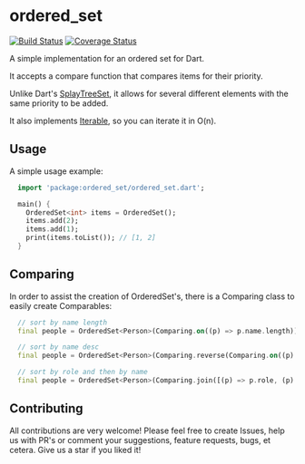 # ordered_set

[![Build Status](https://travis-ci.org/luanpotter/ordered_set.svg?branch=master)](https://travis-ci.org/luanpotter/ordered_set)
[![Coverage Status](https://coveralls.io/repos/github/luanpotter/ordered_set/badge.svg?branch=master)](https://coveralls.io/github/luanpotter/ordered_set?branch=master)

A simple implementation for an ordered set for Dart.

It accepts a compare function that compares items for their priority.

Unlike Dart's [SplayTreeSet](https://api.dartlang.org/stable/1.24.3/dart-collection/SplayTreeSet/SplayTreeSet.html), it allows for several different elements with the same priority to be added.

It also implements [Iterable](https://api.dartlang.org/stable/1.24.3/dart-core/Iterable-class.html), so you can iterate it in O(n).

## Usage

A simple usage example:

```dart
  import 'package:ordered_set/ordered_set.dart';

  main() {
    OrderedSet<int> items = OrderedSet();
    items.add(2);
    items.add(1);
    print(items.toList()); // [1, 2]
  }
```

## Comparing

In order to assist the creation of OrderedSet's, there is a Comparing class to easily create Comparables:

```dart
  // sort by name length
  final people = OrderedSet<Person>(Comparing.on((p) => p.name.length));

  // sort by name desc
  final people = OrderedSet<Person>(Comparing.reverse(Comparing.on((p) => p.name)));

  // sort by role and then by name
  final people = OrderedSet<Person>(Comparing.join([(p) => p.role, (p) => p.name]));
```

## Contributing

All contributions are very welcome! Please feel free to create Issues, help us with PR's or comment your suggestions, feature requests, bugs, et cetera. Give us a star if you liked it!

